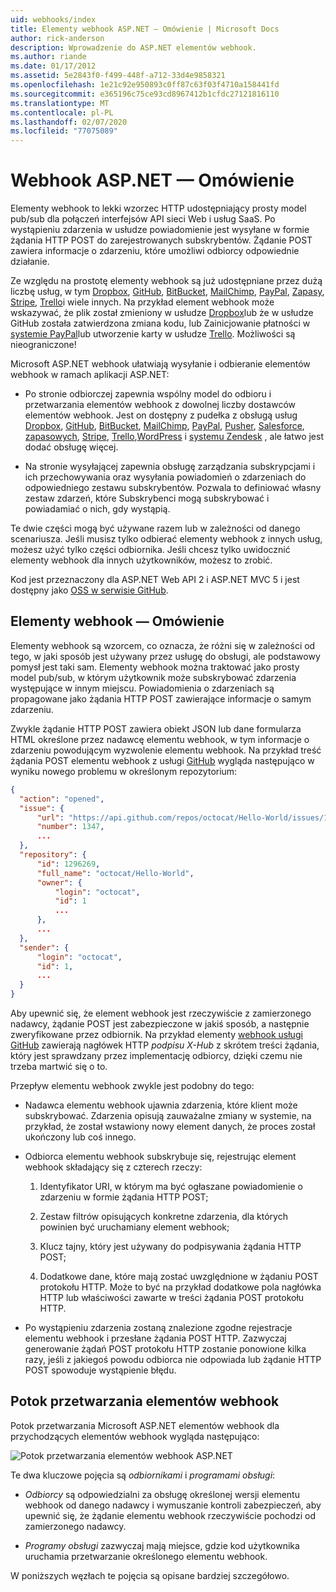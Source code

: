 ```yaml
---
uid: webhooks/index
title: Elementy webhook ASP.NET — Omówienie | Microsoft Docs
author: rick-anderson
description: Wprowadzenie do ASP.NET elementów webhook.
ms.author: riande
ms.date: 01/17/2012
ms.assetid: 5e2843f0-f499-448f-a712-33d4e9858321
ms.openlocfilehash: 1e21c92e950893c0ff87c63f03f4710a158441fd
ms.sourcegitcommit: e365196c75ce93cd8967412b1cfdc27121816110
ms.translationtype: MT
ms.contentlocale: pl-PL
ms.lasthandoff: 02/07/2020
ms.locfileid: "77075089"
---
```

# <a name="aspnet-webhooks-overview"></a>Webhook ASP.NET — Omówienie

Elementy webhook to lekki wzorzec HTTP udostępniający prosty model pub/sub dla połączeń interfejsów API sieci Web i usług SaaS. Po wystąpieniu zdarzenia w usłudze powiadomienie jest wysyłane w formie żądania HTTP POST do zarejestrowanych subskrybentów. Żądanie POST zawiera informacje o zdarzeniu, które umożliwi odbiorcy odpowiednie działanie.

Ze względu na prostotę elementy webhook są już udostępniane przez dużą liczbę usług, w tym [Dropbox](http://dropbox.com/), [GitHub](https://www.github.com/), [BitBucket](https://bitbucket.org/), [MailChimp](http://www.mailchimp.com/), [PayPal](http://www.paypal.com/), [Zapasy](http://www.slack.com), [Stripe](http://www.stripe.com), [Trello](http://www.trello.com/)i wiele innych. Na przykład element webhook może wskazywać, że plik został zmieniony w usłudze [Dropbox](http://dropbox.com/)lub że w usłudze GitHub została zatwierdzona zmiana kodu, lub Zainicjowanie płatności w [systemie PayPal](http://www.paypal.com/)lub utworzenie karty w usłudze [Trello](http://www.trello.com/). Możliwości są nieograniczone!

Microsoft ASP.NET webhook ułatwiają wysyłanie i odbieranie elementów webhook w ramach aplikacji ASP.NET:

* Po stronie odbiorczej zapewnia wspólny model do odbioru i przetwarzania elementów webhook z dowolnej liczby dostawców elementów webhook. Jest on dostępny z pudełka z obsługą usług [Dropbox](http://dropbox.com/), [GitHub](https://www.github.com/), [BitBucket](https://bitbucket.org/), [MailChimp](http://www.mailchimp.com/), [PayPal](http://www.paypal.com/), [Pusher](http://www.pusher.com), [Salesforce](http://www.salesforce.com), [zapasowych](http://www.slack.com), [Stripe](http://www.stripe.com), [Trello](http://www.trello.com/),[WordPress](http://www.wordpress.com) i [systemu Zendesk](https://www.zendesk.com/) , ale łatwo jest dodać obsługę więcej.

* Na stronie wysyłającej zapewnia obsługę zarządzania subskrypcjami i ich przechowywania oraz wysyłania powiadomień o zdarzeniach do odpowiedniego zestawu subskrybentów. Pozwala to definiować własny zestaw zdarzeń, które Subskrybenci mogą subskrybować i powiadamiać o nich, gdy wystąpią.

Te dwie części mogą być używane razem lub w zależności od danego scenariusza. Jeśli musisz tylko odbierać elementy webhook z innych usług, możesz użyć tylko części odbiornika. Jeśli chcesz tylko uwidocznić elementy webhook dla innych użytkowników, możesz to zrobić.

Kod jest przeznaczony dla ASP.NET Web API 2 i ASP.NET MVC 5 i jest dostępny jako [OSS w serwisie GitHub](https://github.com/aspnet/WebHooks).

## <a name="webhooks-overview"></a>Elementy webhook — Omówienie

Elementy webhook są wzorcem, co oznacza, że różni się w zależności od tego, w jaki sposób jest używany przez usługę do obsługi, ale podstawowy pomysł jest taki sam. Elementy webhook można traktować jako prosty model pub/sub, w którym użytkownik może subskrybować zdarzenia występujące w innym miejscu. Powiadomienia o zdarzeniach są propagowane jako żądania HTTP POST zawierające informacje o samym zdarzeniu.

Zwykle żądanie HTTP POST zawiera obiekt JSON lub dane formularza HTML określone przez nadawcę elementu webhook, w tym informacje o zdarzeniu powodującym wyzwolenie elementu webhook. Na przykład treść żądania POST elementu webhook z usługi [GitHub](https://www.github.com/) wygląda następująco w wyniku nowego problemu w określonym repozytorium:

```json
{
  "action": "opened",
  "issue": {
      "url": "https://api.github.com/repos/octocat/Hello-World/issues/1347",
      "number": 1347,
      ...
  },
  "repository": {
      "id": 1296269,
      "full_name": "octocat/Hello-World",
      "owner": {
          "login": "octocat",
          "id": 1
          ...
      },
      ...
  },
  "sender": {
      "login": "octocat",
      "id": 1,
      ...
  }
}
```

Aby upewnić się, że element webhook jest rzeczywiście z zamierzonego nadawcy, żądanie POST jest zabezpieczone w jakiś sposób, a następnie zweryfikowane przez odbiornik. Na przykład elementy [webhook usługi GitHub](https://developer.github.com/webhooks/) zawierają nagłówek HTTP *podpisu X-Hub* z skrótem treści żądania, który jest sprawdzany przez implementację odbiorcy, dzięki czemu nie trzeba martwić się o to.

Przepływ elementu webhook zwykle jest podobny do tego:

* Nadawca elementu webhook ujawnia zdarzenia, które klient może subskrybować. Zdarzenia opisują zauważalne zmiany w systemie, na przykład, że został wstawiony nowy element danych, że proces został ukończony lub coś innego.

* Odbiorca elementu webhook subskrybuje się, rejestrując element webhook składający się z czterech rzeczy:

     1. Identyfikator URI, w którym ma być ogłaszane powiadomienie o zdarzeniu w formie żądania HTTP POST;

     2. Zestaw filtrów opisujących konkretne zdarzenia, dla których powinien być uruchamiany element webhook;

     3. Klucz tajny, który jest używany do podpisywania żądania HTTP POST;

     4. Dodatkowe dane, które mają zostać uwzględnione w żądaniu POST protokołu HTTP. Może to być na przykład dodatkowe pola nagłówka HTTP lub właściwości zawarte w treści żądania POST protokołu HTTP.

* Po wystąpieniu zdarzenia zostaną znalezione zgodne rejestracje elementu webhook i przesłane żądania POST HTTP. Zazwyczaj generowanie żądań POST protokołu HTTP zostanie ponowione kilka razy, jeśli z jakiegoś powodu odbiorca nie odpowiada lub żądanie HTTP POST spowoduje wystąpienie błędu.

## <a name="webhooks-processing-pipeline"></a>Potok przetwarzania elementów webhook

Potok przetwarzania Microsoft ASP.NET elementów webhook dla przychodzących elementów webhook wygląda następująco:

![Potok przetwarzania elementów webhook ASP.NET](_static/WebHookReceivers.png)

Te dwa kluczowe pojęcia są *odbiornikami* i *programami obsługi*:

* *Odbiorcy* są odpowiedzialni za obsługę określonej wersji elementu webhook od danego nadawcy i wymuszanie kontroli zabezpieczeń, aby upewnić się, że żądanie elementu webhook rzeczywiście pochodzi od zamierzonego nadawcy.

* *Programy obsługi* zazwyczaj mają miejsce, gdzie kod użytkownika uruchamia przetwarzanie określonego elementu webhook.

W poniższych węzłach te pojęcia są opisane bardziej szczegółowo.
